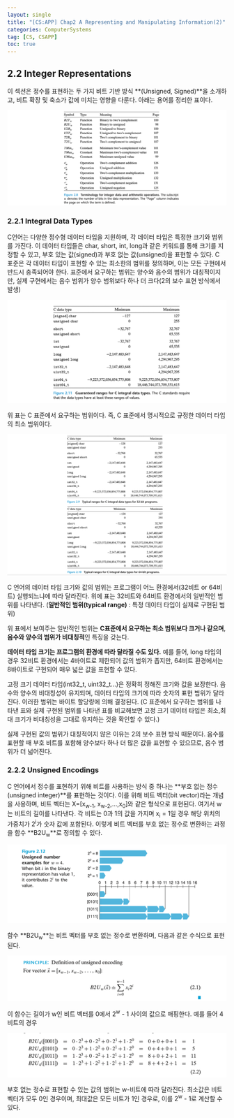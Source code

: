 ```yaml
---
layout: single
title: "[CS:APP] Chap2 A Representing and Manipulating Information(2)"
categories: ComputerSystems
tag: [CS, CSAPP]
toc: true
---
```


## 2.2 Integer Representations

 이 섹션은 정수를 표현하는 두 가지 비트 기반 방식 **(Unsigned, Signed)**을 소개하고, 비트 확장 및 축소가 값에 미치는 영향을 다룬다. 아래는 용어를 정리한 표이다.

 ![Alt text](/assets/images/chap2_2.png)

### 2.2.1 Integral Data Types

 C언어는 다양한 정수형 데이터 타입을 지원하며, 각 데이터 타입은 특정한 크기와 범위를 가진다. 이 데이터 타입들은 char, short, int, long과 같은 키워드를 통해 크기를 지정할 수 있고, 부호 있는 값(signed)과 부호 없는 값(unsigned)을 표현할 수 있다. C 표준은 각 데이터 타입이 표현할 수 있는 최소한의 범위를 정의하며, 이는 모든 구현에서 반드시 충족되어야 한다. 표준에서 요구하는 범위는 양수와 음수의 범위가 대칭적이지만, 실제 구현에서는 음수 범위가 양수 범위보다 하나 더 크다(2의 보수 표현 방식에서 발생)

 ![Alt text](/assets/images/GuarantedRanges.png)

 위 표는 C 표준에서 요구하는 범위이다. 즉, C 표준에서 명시적으로 규정한 데이터 타입의 최소 범위이다.

 ![Alt text](/assets/images/typicalranges.png)

 C 언어의 데이터 타입 크기와 값의 범위는 프로그램이 어느 환경에서(32비트 or 64비트) 실행되느냐에 따라 달라진다. 위에 표는 32비트와 64비트 환경에서의 일반적인 범위를 나타낸다. (**일반적인 범위(typical range)** : 특정 데이터 타입이 실제로 구현된 범위) 
 
 위 표에서 보여주는 일반적인 범위는 **C표준에서 요구하는 최소 범위보다 크거나 같으며**, **음수와 양수의 범위가 비대칭적**인 특징을 갖는다. 
 
 **데이터 타입 크기는 프로그램의 환경에 따라 달라질 수도 있다.** 예를 들어, long 타입의 경우 32비트 환경에서는 4바이트로 제한되어 값의 범위가 좁지만, 64비트 환경에서는 8바이트로 구현되어 매우 넓은 값을 표현할 수 있다. 

 고정 크기 데이터 타입(int32_t, uint32_t...)은 정확히 정해진 크기와 값을 보장한다. 음수와 양수의 비대칭성이 유지되며, 데이터 타입의 크기에 따라 숫자의 표현 범위가 달라진다. 이러한 범위는 바이트 할당량에 의해 결정된다. (C 표준에서 요구하는 범위를 나타낸 표와 실제 구현된 범위를 나타낸 표를 비교해보면 고정 크기 데이터 타입은 최소,최대 크기가 비대칭성을 그대로 유지하는 것을 확인할 수 있다.)

 실제 구현된 값의 범위가 대칭적이지 않은 이유는 2의 보수 표현 방식 때문이다. 음수를 표현할 때 부호 비트를 포함해 양수보다 하나 더 많은 값을 표현할 수 있으므로, 음수 범위가 더 넓어진다.

### 2.2.2 Unsigned Encodings

 C 언어에서 정수를 표현하기 위해 비트를 사용하는 방식 중 하나는 **부호 없는 정수(unsigned integer)**를 표현하는 것이다. 이를 위해 비트 벡터(bit vector)라는 개념을 사용하며, 비트 벡터는 X=[x<sub>w-1</sub>, x<sub>w-2</sub>,...,x<sub>0</sub>]와 같은 형식으로 표현된다. 여기서 w는 비트의 길이를 나타낸다. 각 비트는 0과 1의 값을 가지며 x<sub>i</sub> = 1일 경우 해당 위치의 가중치가 2<sup>i</sup>가 숫자 값에 포함된다. 이렇게 비트 벡터를 부호 없는 정수로 변환하는 과정을 함수 **B2U<sub>w</sub>**로 정의할 수 있다.

 ![Alt text](/assets/images/unsignednumex.png)

 함수 **B2U<sub>w</sub>**는 비트 벡터를 부호 없는 정수로 변환하며, 다음과 같은 수식으로 표현된다.

 ![Alt text](/assets/images/eqation2_1.png)

 이 함수는 길이가 w인 비트 벡터를 0에서 2<sup>w</sup> - 1 사이의 값으로 매핑한다. 예를 들어 4비트의 경우

 ![Alt text](/assets/images/2_1ex.png)
 
 부호 없는 정수로 표현할 수 있는 값의 범위는 w-비트에 따라 달라진다. 최소값은 비트 벡터가 모두 0인 경우이며, 최대값은 모든 비트가 1인 경우로, 이를 2<sup>w</sup> - 1로 계산할 수 있다. 